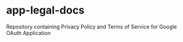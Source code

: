 # app-legal-docs
Repository containing Privacy Policy and Terms of Service for Google OAuth Application
